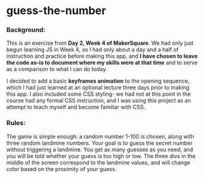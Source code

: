 guess-the-number
================

<h3>Background:</h3>
This is an exercise from <b>Day 2, Week 4 of MakerSquare</b>. We had only just begun learning JS in Week 4, so I had only about a day and a half of instruction and practice before making this app, and <b>I have chosen to leave the code as-is to document where my skills were at that time</b> and to serve as a comparison to what I can do today.

I decided to add a basic <b>keyframes animation</b> to the opening sequence, which I had just learned at an optional lecture three days prior to making this app. I also included some CSS styling- we had not at this point in the course had any formal CSS instruction, and I was using this project as an attempt to teach myself and become familiar with CSS.

<h3>Rules:</h3>
The game is simple enough: a random number 1-100 is chosen, along with three random landmine numbers. Your goal is to guess the secret number without triggering a landmine. You get as many guesses as you need, and you will be told whether your guess is too high or low. The three divs in the middle of the screen correspond to the landmine values, and will change color based on the proximity of your guess.

